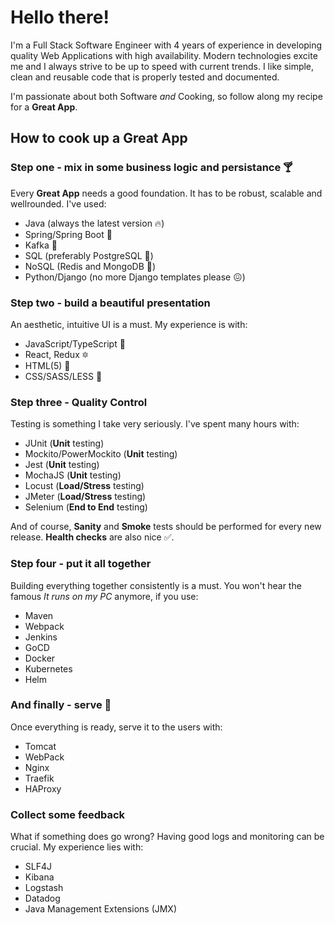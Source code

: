 # Hello there!

I'm a Full Stack Software Engineer with 4 years of experience in developing quality Web Applications with high availability. Modern technologies excite me and I always strive to be up to speed with current trends. I like simple, clean and reusable code that is properly tested and documented.

I'm passionate about both Software *and* Cooking, so follow along my recipe for a **Great App**.

## How to cook up a Great App
### Step one - mix in some business logic and persistance :cocktail:

Every **Great App** needs a good foundation. It has to be robust, scalable and wellrounded. I've used:

* Java (always the latest version :fire:)
* Spring/Spring Boot :rocket:
* Kafka :minibus:
* SQL (preferably PostgreSQL :elephant:)
* NoSQL (Redis and MongoDB :leaves:)
* Python/Django (no more Django templates please :confounded:)

### Step two - build a beautiful presentation

An aesthetic, intuitive UI is a must. My experience is with:

* JavaScript/TypeScript :house_with_garden:
* React, Redux :six_pointed_star:
* HTML(5) :hammer:
* CSS/SASS/LESS :lipstick:

### Step three - Quality Control

Testing is something I take very seriously. I've spent many hours with:

* JUnit (**Unit** testing)
* Mockito/PowerMockito (**Unit** testing)
* Jest (**Unit** testing)
* MochaJS (**Unit** testing)
* Locust (**Load/Stress** testing)
* JMeter (**Load/Stress** testing)
* Selenium (**End to End** testing)

And of course, **Sanity** and **Smoke** tests should be performed for every new release. **Health checks** are also nice :white_check_mark:.

### Step four - put it all together

Building everything together consistently is a must. You won't hear the famous *It runs on my PC* anymore, if you use:

* Maven
* Webpack
* Jenkins
* GoCD
* Docker
* Kubernetes
* Helm

### And finally - serve :fork_and_knife:

Once everything is ready, serve it to the users with:

* Tomcat
* WebPack
* Nginx
* Traefik
* HAProxy

### Collect some feedback

What if something does go wrong? Having good logs and monitoring can be crucial. My experience lies with:

* SLF4J
* Kibana
* Logstash
* Datadog
* Java Management Extensions (JMX)
